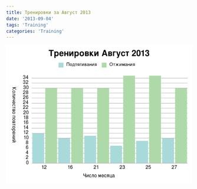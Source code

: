 ```yaml
---
title: Тренировки за Август 2013
date: '2013-09-04'
tags: 'Training'
categories: 'Training'
---
```


![results](/assets/graphs/2013-08-workout.png)
